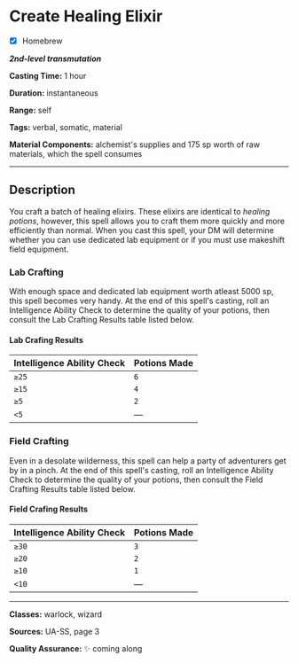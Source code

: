 # Create Healing Elixir

- [x] Homebrew

***2nd-level transmutation***

**Casting Time:** 1 hour

**Duration:** instantaneous

**Range:** self

**Tags:** verbal, somatic, material

**Material Components:** alchemist's supplies and 175 sp worth of raw materials, which the spell consumes

---

## Description
You craft a batch of healing elixirs.
These elixirs are identical to *healing potions*, however, this spell allows you to craft them more quickly and more efficiently than normal.
When you cast this spell, your DM will determine whether you can use dedicated lab equipment or if you must use makeshift field equipment.

### Lab Crafting
With enough space and dedicated lab equipment worth atleast 5000 sp, this spell becomes very handy.
At the end of this spell's casting, roll an Intelligence Ability Check to determine the quality of your potions, then consult the Lab Crafting Results table listed below.

#### Lab Crafing Results
| Intelligence Ability Check | Potions Made |
|----------------------------|--------------|
| `≥25`                      | `6`          |
| `≥15`                      | `4`          |
| `≥5`                       | `2`          |
| `<5`                       | &mdash;      |

### Field Crafting
Even in a desolate wilderness, this spell can help a party of adventurers get by in a pinch.
At the end of this spell's casting, roll an Intelligence Ability Check to determine the quality of your potions, then consult the Field Crafting Results table listed below.

#### Field Crafing Results
| Intelligence Ability Check | Potions Made |
|----------------------------|--------------|
| `≥30`                      | `3`          |
| `≥20`                      | `2`          |
| `≥10`                      | `1`          |
| `<10`                      | &mdash;      |

---

**Classes:** warlock, wizard

**Sources:** UA-SS, page 3

**Quality Assurance:** :sparkles: coming along
